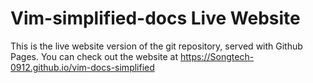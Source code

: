 # Vim-simplified-docs Live Website

This is the live website version of the git repository, served with Github Pages. You can check out the website at <https://Songtech-0912.github.io/vim-docs-simplified>
